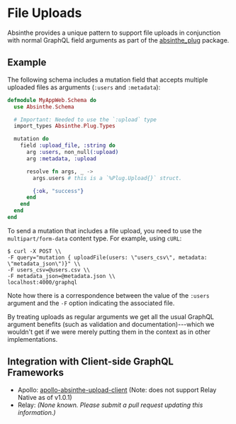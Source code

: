 # File Uploads

Absinthe provides a unique pattern to support file uploads in conjunction with normal GraphQL field arguments as part of the [absinthe_plug](https://hex.pm/packages/absinthe_plug) package.

## Example

The following schema includes a mutation field that accepts multiple uploaded files as arguments (`:users` and `:metadata`):

```elixir
defmodule MyAppWeb.Schema do
  use Absinthe.Schema

  # Important: Needed to use the `:upload` type
  import_types Absinthe.Plug.Types

  mutation do
    field :upload_file, :string do
      arg :users, non_null(:upload)
      arg :metadata, :upload

      resolve fn args, _ ->
        args.users # this is a `%Plug.Upload{}` struct.

        {:ok, "success"}
      end
    end
  end
end
```

To send a mutation that includes a file upload, you need to
use the `multipart/form-data` content type. For example, using `cURL`:

```shell
$ curl -X POST \\
-F query="mutation { uploadFile(users: \"users_csv\", metadata: \"metadata_json\")}" \\
-F users_csv=@users.csv \\
-F metadata_json=@metadata.json \\
localhost:4000/graphql
```

Note how there is a correspondence between the value of the `:users` argument
and the `-F` option indicating the associated file.

By treating uploads as regular arguments we get all the usual GraphQL argument
benefits (such as validation and documentation)---which we wouldn't get if
we were merely putting them in the context as in other implementations.

## Integration with Client-side GraphQL Frameworks

* Apollo: [apollo-absinthe-upload-client](https://www.npmjs.com/package/apollo-absinthe-upload-client) (Note: does not support Relay Native as of v1.0.1)
* Relay: _(None known. Please submit a pull request updating this information.)_
